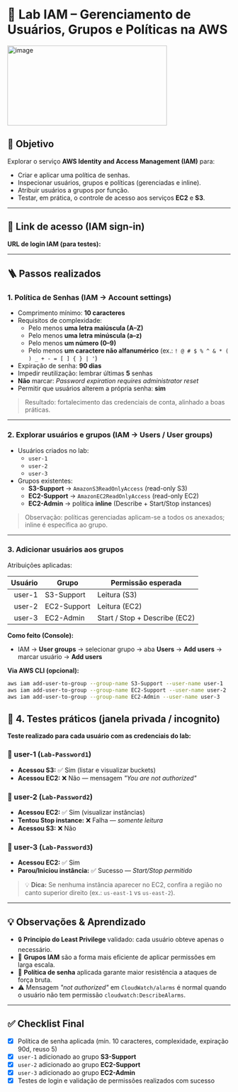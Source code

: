 # 🧪 Lab IAM – Gerenciamento de Usuários, Grupos e Políticas na AWS

<img width="360" height="180" alt="image" src="https://github.com/user-attachments/assets/bcb12f13-3628-4750-8c41-0ec374220864" />


## 🎯 Objetivo
Explorar o serviço **AWS Identity and Access Management (IAM)** para:
- Criar e aplicar uma política de senhas.
- Inspecionar usuários, grupos e políticas (gerenciadas e inline).
- Atribuir usuários a grupos por função.
- Testar, em prática, o controle de acesso aos serviços **EC2** e **S3**.

---

## 🔗 Link de acesso (IAM sign-in)
**URL de login IAM (para testes):**  



---

## 🪜 Passos realizados

### 1. Política de Senhas (IAM → Account settings)
- Comprimento mínimo: **10 caracteres**  
- Requisitos de complexidade:
  - Pelo menos **uma letra maiúscula (A–Z)**
  - Pelo menos **uma letra minúscula (a–z)**
  - Pelo menos **um número (0–9)**
  - Pelo menos **um caractere não alfanumérico** (ex.: `! @ # $ % ^ & * ( ) _ + - = [ ] { } | '`)
- Expiração de senha: **90 dias**  
- Impedir reutilização: lembrar últimas **5** senhas  
- **Não** marcar: *Password expiration requires administrator reset*  
- Permitir que usuários alterem a própria senha: **sim**

> Resultado: fortalecimento das credenciais de conta, alinhado a boas práticas.

---

### 2. Explorar usuários e grupos (IAM → Users / User groups)
- Usuários criados no lab:
  - `user-1`
  - `user-2`
  - `user-3`
- Grupos existentes:
  - **S3-Support** → `AmazonS3ReadOnlyAccess` (read-only S3)
  - **EC2-Support** → `AmazonEC2ReadOnlyAccess` (read-only EC2)
  - **EC2-Admin** → política **inline** (Describe + Start/Stop instances)

> Observação: políticas gerenciadas aplicam-se a todos os anexados; inline é específica ao grupo.

---

### 3. Adicionar usuários aos grupos
Atribuições aplicadas:

| Usuário  | Grupo        | Permissão esperada                    |
|---------:|--------------|----------------------------------------|
| user-1   | S3-Support   | Leitura (S3)                           |
| user-2   | EC2-Support  | Leitura (EC2)                          |
| user-3   | EC2-Admin    | Start / Stop + Describe (EC2)          |

**Como feito (Console):**
- IAM → **User groups** → selecionar grupo → aba **Users** → **Add users** → marcar usuário → **Add users**

**Via AWS CLI (opcional):**
```bash
aws iam add-user-to-group --group-name S3-Support --user-name user-1
aws iam add-user-to-group --group-name EC2-Support --user-name user-2
aws iam add-user-to-group --group-name EC2-Admin --user-name user-3
```
## 🧩 4. Testes práticos (janela privada / incognito)

**Teste realizado para cada usuário com as credenciais do lab:**

### 👤 user-1 (`Lab-Password1`)
- **Acessou S3:** ✅ Sim (listar e visualizar buckets)  
- **Acessou EC2:** ❌ Não — mensagem *"You are not authorized"*

### 👤 user-2 (`Lab-Password2`)
- **Acessou EC2:** ✅ Sim (visualizar instâncias)  
- **Tentou Stop instance:** ❌ Falha — *somente leitura*  
- **Acessou S3:** ❌ Não

### 👤 user-3 (`Lab-Password3`)
- **Acessou EC2:** ✅ Sim  
- **Parou/Iniciou instância:** ✅ Sucesso — *Start/Stop permitido*

> 💡 **Dica:** Se nenhuma instância aparecer no EC2, confira a região no canto superior direito (ex.: `us-east-1` vs `us-east-2`).

---

## 💡 Observações & Aprendizado

- 🔒 **Princípio do Least Privilege** validado: cada usuário obteve apenas o necessário.  
- 👥 **Grupos IAM** são a forma mais eficiente de aplicar permissões em larga escala.  
- 🧱 **Política de senha** aplicada garante maior resistência a ataques de força bruta.  
- ⚠️ Mensagem *"not authorized"* em `CloudWatch/alarms` é normal quando o usuário não tem permissão `cloudwatch:DescribeAlarms`.

---

## ✅ Checklist Final

- [x] Política de senha aplicada (mín. 10 caracteres, complexidade, expiração 90d, reuso 5)  
- [x] `user-1` adicionado ao grupo **S3-Support**  
- [x] `user-2` adicionado ao grupo **EC2-Support**  
- [x] `user-3` adicionado ao grupo **EC2-Admin**  
- [x] Testes de login e validação de permissões realizados com sucesso

